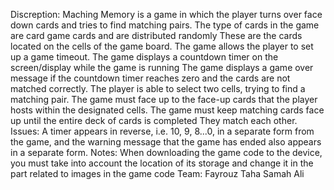 Discreption: Maching Memory is a game in which the player turns over face down cards and tries to find matching pairs. The type of cards in the game are card game cards and are distributed randomly These are the cards located on the cells of the game board. The game allows the player to set up a game timeout. The game displays a countdown timer on the screen/display while the game is running The game displays a game over message if the countdown timer reaches zero and the cards are not matched correctly. The player is able to select two cells, trying to find a matching pair. The game must face up to the face-up cards that the player hosts within the designated cells. The game must keep matching cards face up until the entire deck of cards is completed They match each other. Issues: A timer appears in reverse, i.e. 10, 9, 8...0, in a separate form from the game, and the warning message that the game has ended also appears in a separate form. Notes: When downloading the game code to the device, you must take into account the location of its storage and change it in the part related to images in the game code Team: Fayrouz Taha Samah Ali
